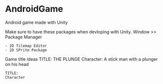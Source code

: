 # AndroidGame
Android game made with Unity

Make sure to have these packages when devloping with Unity. Window >> Package Manager

    - 2D Tilemap Editor
    - 2D SPrite Package

Game title ideas
    TITLE: THE PLUNGE
    Character: A stick man with a plunger on his head

    TITLE:
    Character

